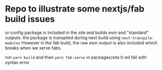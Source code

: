# Repo to illustrate some nextjs/fab build issues

ui-config package is included in the site and builds esm and "standard" outputs.
the package is transpiled during next build using `next-transpile-modules`
However in the fab build, the raw esm output is also included which breaks when we serve fabs.

run `yarn build` and then `yarn fab:serve` in packages/site
It wil fail with syntax error
